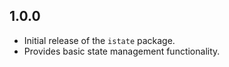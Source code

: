 ## 1.0.0

- Initial release of the `istate` package.
- Provides basic state management functionality.
